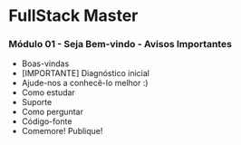 # FullStack Master

### Módulo 01 - Seja Bem-vindo - Avisos Importantes

- Boas-vindas
- [IMPORTANTE] Diagnóstico inicial
- Ajude-nos a conhecê-lo melhor :)
- Como estudar
- Suporte
- Como perguntar
- Código-fonte
- Comemore! Publique!